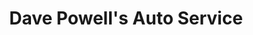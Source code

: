 ---
title: "Dave Powell's Auto Service"
url: /kingston/dave-powells-auto-service/
shop: car repair
---